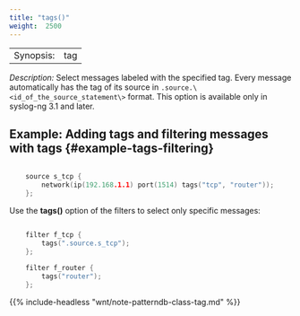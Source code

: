 ```yaml
---
title: "tags()"
weight:  2500
---
```

<!-- DISCLAIMER: This file is based on the syslog-ng Open Source Edition documentation https://github.com/balabit/syslog-ng-ose-guides/commit/2f4a52ee61d1ea9ad27cb4f3168b95408fddfdf2 and is used under the terms of The syslog-ng Open Source Edition Documentation License. The file has been modified by Axoflow. -->

|           |     |
| --------- | --- |
| Synopsis: | tag |

*Description:* Select messages labeled with the specified tag. Every message automatically has the tag of its source in `.source.\<id_of_the_source_statement\>` format. This option is available only in syslog-ng 3.1 and later.


## Example: Adding tags and filtering messages with tags {#example-tags-filtering}

```c

    source s_tcp {
        network(ip(192.168.1.1) port(1514) tags("tcp", "router"));
    };

```

Use the **tags()** option of the filters to select only specific messages:

```c

    filter f_tcp {
        tags(".source.s_tcp");
    };
    
    filter f_router {
        tags("router");
    };

```


{{% include-headless "wnt/note-patterndb-class-tag.md" %}}
